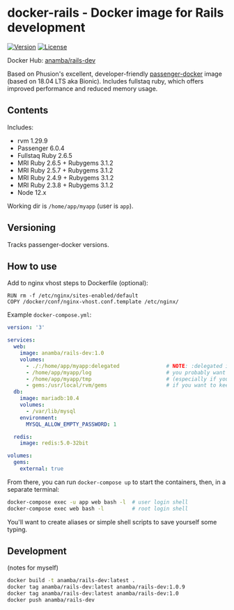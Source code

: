 # docker-rails - Docker image for Rails development

[![Version](https://img.shields.io/github/tag/anamba/docker-rails.svg?maxAge=360)](https://github.com/anamba/docker-rails/releases/latest)
[![License](https://img.shields.io/github/license/anamba/docker-rails.svg)](https://github.com/anamba/docker-rails/blob/master/LICENSE)

Docker Hub: [anamba/rails-dev](https://hub.docker.com/r/anamba/rails-dev/)

Based on Phusion's excellent, developer-friendly [passenger-docker](https://github.com/phusion/passenger-docker) image (based on 18.04 LTS aka Bionic). Includes fullstaq ruby, which offers improved performance and reduced memory usage.

## Contents

Includes:

* rvm 1.29.9
* Passenger 6.0.4
* Fullstaq Ruby 2.6.5
* MRI Ruby 2.6.5 + Rubygems 3.1.2
* MRI Ruby 2.5.7 + Rubygems 3.1.2
* MRI Ruby 2.4.9 + Rubygems 3.1.2
* MRI Ruby 2.3.8 + Rubygems 3.1.2
* Node 12.x

Working dir is `/home/app/myapp` (user is `app`).

## Versioning

Tracks passenger-docker versions.

## How to use

Add to nginx vhost steps to Dockerfile (optional):
```
RUN rm -f /etc/nginx/sites-enabled/default
COPY /docker/conf/nginx-vhost.conf.template /etc/nginx/
```

Example `docker-compose.yml`:
```yaml
version: '3'

services:
  web:
    image: anamba/rails-dev:1.0
    volumes:
      - ./:/home/app/myapp:delegated               # NOTE: :delegated is a Docker for Mac feature
      - /home/app/myapp/log                        # you probably want to keep log and tmp in volumes
      - /home/app/myapp/tmp                        # (especially if your working copy is in Dropbox, etc.)
      - gems:/usr/local/rvm/gems                   # if you want to keep a single gem cache
  db:
    image: mariadb:10.4
    volumes:
      - /var/lib/mysql
    environment:
      MYSQL_ALLOW_EMPTY_PASSWORD: 1

  redis:
    image: redis:5.0-32bit

volumes:
  gems:
    external: true
```

From there, you can run `docker-compose up` to start the containers, then, in a separate terminal:
```bash
docker-compose exec -u app web bash -l  # user login shell
docker-compose exec web bash -l         # root login shell
```

You'll want to create aliases or simple shell scripts to save yourself some typing.

## Development

(notes for myself)

```bash
docker build -t anamba/rails-dev:latest .
docker tag anamba/rails-dev:latest anamba/rails-dev:1.0.9
docker tag anamba/rails-dev:latest anamba/rails-dev:1.0
docker push anamba/rails-dev
```
